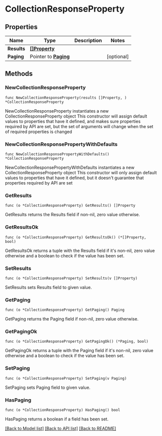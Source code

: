 # CollectionResponseProperty

## Properties

Name | Type | Description | Notes
------------ | ------------- | ------------- | -------------
**Results** | [**[]Property**](Property.md) |  | 
**Paging** | Pointer to [**Paging**](Paging.md) |  | [optional] 

## Methods

### NewCollectionResponseProperty

`func NewCollectionResponseProperty(results []Property, ) *CollectionResponseProperty`

NewCollectionResponseProperty instantiates a new CollectionResponseProperty object
This constructor will assign default values to properties that have it defined,
and makes sure properties required by API are set, but the set of arguments
will change when the set of required properties is changed

### NewCollectionResponsePropertyWithDefaults

`func NewCollectionResponsePropertyWithDefaults() *CollectionResponseProperty`

NewCollectionResponsePropertyWithDefaults instantiates a new CollectionResponseProperty object
This constructor will only assign default values to properties that have it defined,
but it doesn't guarantee that properties required by API are set

### GetResults

`func (o *CollectionResponseProperty) GetResults() []Property`

GetResults returns the Results field if non-nil, zero value otherwise.

### GetResultsOk

`func (o *CollectionResponseProperty) GetResultsOk() (*[]Property, bool)`

GetResultsOk returns a tuple with the Results field if it's non-nil, zero value otherwise
and a boolean to check if the value has been set.

### SetResults

`func (o *CollectionResponseProperty) SetResults(v []Property)`

SetResults sets Results field to given value.


### GetPaging

`func (o *CollectionResponseProperty) GetPaging() Paging`

GetPaging returns the Paging field if non-nil, zero value otherwise.

### GetPagingOk

`func (o *CollectionResponseProperty) GetPagingOk() (*Paging, bool)`

GetPagingOk returns a tuple with the Paging field if it's non-nil, zero value otherwise
and a boolean to check if the value has been set.

### SetPaging

`func (o *CollectionResponseProperty) SetPaging(v Paging)`

SetPaging sets Paging field to given value.

### HasPaging

`func (o *CollectionResponseProperty) HasPaging() bool`

HasPaging returns a boolean if a field has been set.


[[Back to Model list]](../README.md#documentation-for-models) [[Back to API list]](../README.md#documentation-for-api-endpoints) [[Back to README]](../README.md)


